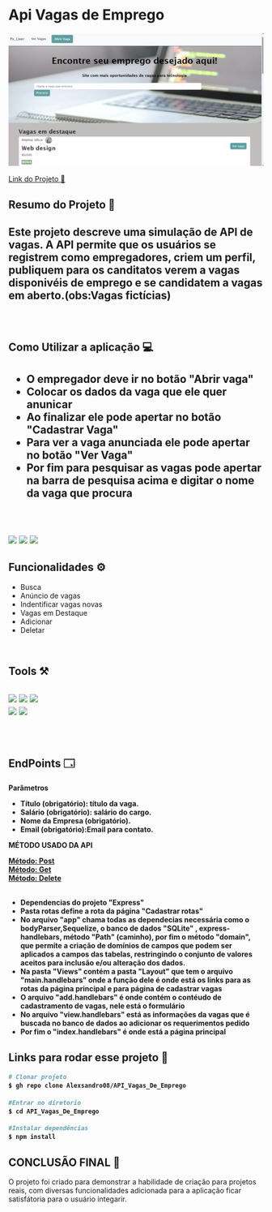    <h1>Api Vagas de Emprego</h1>

<img src="./img/img.png"><br>

<a href="https://shy-moon-6673.fly.dev/" target="_blank">Link do Projeto 🔗</a><br>

<h2>Resumo do Projeto 🧾<h2>
<p>Este projeto descreve uma simulação de API de vagas. A API permite que os usuários se registrem como empregadores, criem um perfil, publiquem  para os canditatos verem a vagas disponivéis de emprego e se candidatem a vagas em aberto.(obs:Vagas fictícias)</p><br>


<h2>Como Utilizar a aplicação 💻<h2>
<ul>
    <li>O empregador deve ir no botão "Abrir vaga"</li>
    <li>Colocar os dados da vaga que ele quer anunicar</li>
    <li>Ao finalizar ele pode apertar no botão "Cadastrar Vaga"</li>
    <li>Para ver a vaga anunciada ele pode apertar no botão "Ver Vaga"</li>
    <li>Por fim para pesquisar as vagas pode apertar na barra de pesquisa acima e digitar o nome da vaga que procura</li>

    

</ul> <br>

<img src="./img/api03.gif"> <img src="./img/api01.gif"> <img src="./img/api02.gif"> <br>

<h2>Funcionalidades ⚙️</h2>
 <ul>
 <li>Busca</li> 
 <li>Anúncio de vagas</li>
 <li>Indentificar vagas novas</li>
 <li>Vagas em Destaque</li>
 <li>Adicionar</li>
 <li>Deletar</li>
</ul><br>
 


<h2>Tools ⚒️<h2>
<img src="https://img.shields.io/badge/Node.js-43853D?style=for-the-badge&logo=node.js&logoColor=white"> 
<img src="https://img.shields.io/badge/Express.js-404D59?style=for-the-badge">
<img src="https://img.shields.io/badge/SQLite-07405E?style=for-the-badge&logo=sqlite&logoColor=white"><br> 
<img src="https://img.shields.io/badge/Bootstrap-563D7C?style=for-the-badge&logo=bootstrap&logoColor=white"> 
<img src="https://img.shields.io/badge/CSS3-1572B6?style=for-the-badge&logo=css3&logoColor=white">

<br><h2>EndPoints 🗔</h2>
<h4>Parâmetros
<ul>
    <li>Título (obrigatório): título da vaga.</li>
    <li>Salário (obrigatório): salário do cargo.</li>
    <li>Nome da Empresa (obrigatório).
    <li>Email (obrigatório):Email para contato.</li>
</ul>
<p>MÉTODO USADO DA API</p>
 <a href="#">Método: Post</a><br>
 <a href="#">Método: Get</a><br>
 <a href=#>Método: Delete<a/>


<ul> <br>
    <li>Dependencias do projeto "Express"</li>
    <li>Pasta rotas define a rota da página "Cadastrar rotas"</li>
    <li>No arquivo "app" chama todas as dependecias necessária como o bodyParser,Sequelize, o banco de dados "SQLite" , express-handlebars, método "Path" (caminho), por fim o método "domain", que permite a criação de domínios de campos que podem ser aplicados a campos das tabelas, restringindo o conjunto de valores aceitos para inclusão e/ou alteração dos dados.
    <li>Na pasta "Views" contém a pasta "Layout" que tem o arquivo "main.handlebars" onde a função dele é onde está os links para as rotas da página principal e para página de cadastrar vagas</li>
    <li>O arquivo "add.handlebars" é onde contém o contéudo de cadastramento de vagas, nele está o formulário</li>
    <li>No arquivo "view.handlebars" está as informações da vagas que é buscada no banco de dados ao adicionar os requerimentos pedido</li>
    <li>Por fim o "index.handlebars" é onde está a página principal</li>
</ul>

<h2>Links para rodar esse projeto 🔗</h2>

````bash
# Clonar projeto
$ gh repo clone Alexsandro08/API_Vagas_De_Emprego

#Entrar no diretorio
$ cd API_Vagas_De_Emprego

#Instalar dependências
$ npm install

````

<h2>CONCLUSÃO FINAL 📝</h2>
<p>O projeto foi criado para demonstrar a habilidade de criação para projetos reais, com diversas funcionalidades adicionada para a aplicação ficar satisfátoria para o usuário integarir.</p>
